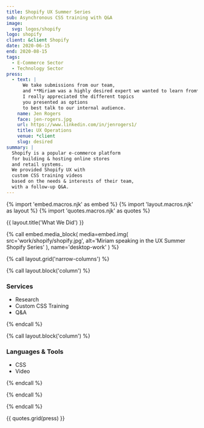```yaml
---
title: Shopify UX Summer Series
sub: Asynchronous CSS training with Q&A
image:
  svg: logos/shopify
logo: shopify
client: &client Shopify
date: 2020-06-15
end: 2020-08-15
tags:
  - E-Commerce Sector
  - Technology Sector
press:
  - text: |
      We take submissions from our team,
      and **Miriam was a highly desired expert we wanted to learn from**!
      I really appreciated the different topics
      you presented as options
      to best talk to our internal audience.
    name: Jen Rogers
    face: jen-rogers.jpg
    url: https://www.linkedin.com/in/jenrogers1/
    title: UX Operations
    venue: *client
    slug: desired
summary: |
  Shopify is a popular e-commerce platform
  for building & hosting online stores
  and retail systems.
  We provided Shopify UX with
  custom CSS training videos
  based on the needs & interests of their team,
  with a follow-up Q&A.
---
```


{% import 'embed.macros.njk' as embed %}
{% import 'layout.macros.njk' as layout %}
{% import 'quotes.macros.njk' as quotes %}

{{ layout.title('What We Did') }}

{% call embed.media_block(
  media=embed.img(
    src='work/shopify/shopify.jpg',
    alt='Miriam speaking in the UX Summer Shopify Series'
  ),
  name='desktop-work'
) %}

{% call layout.grid('narrow-columns') %}

{% call layout.block('column') %}

### Services

- Research
- Custom CSS Training
- Q&A

{% endcall %}

{% call layout.block('column') %}

### Languages & Tools

- CSS
- Video

{% endcall %}

{% endcall %}

{% endcall %}

{{ quotes.grid(press) }}
